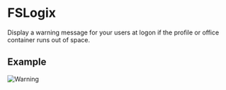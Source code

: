 # FSLogix
Display a warning message for your users at logon if the profile or office container runs out of space.

## Example
![Warning](https://github.com/Mohrpheus78/FSLogix/tree/main/Images/fsl.jpeg)